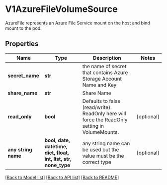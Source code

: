 # V1AzureFileVolumeSource

AzureFile represents an Azure File Service mount on the host and bind mount to the pod.

## Properties
Name | Type | Description | Notes
------------ | ------------- | ------------- | -------------
**secret_name** | **str** | the name of secret that contains Azure Storage Account Name and Key | 
**share_name** | **str** | Share Name | 
**read_only** | **bool** | Defaults to false (read/write). ReadOnly here will force the ReadOnly setting in VolumeMounts. | [optional] 
**any string name** | **bool, date, datetime, dict, float, int, list, str, none_type** | any string name can be used but the value must be the correct type | [optional]

[[Back to Model list]](../README.md#documentation-for-models) [[Back to API list]](../README.md#documentation-for-api-endpoints) [[Back to README]](../README.md)


